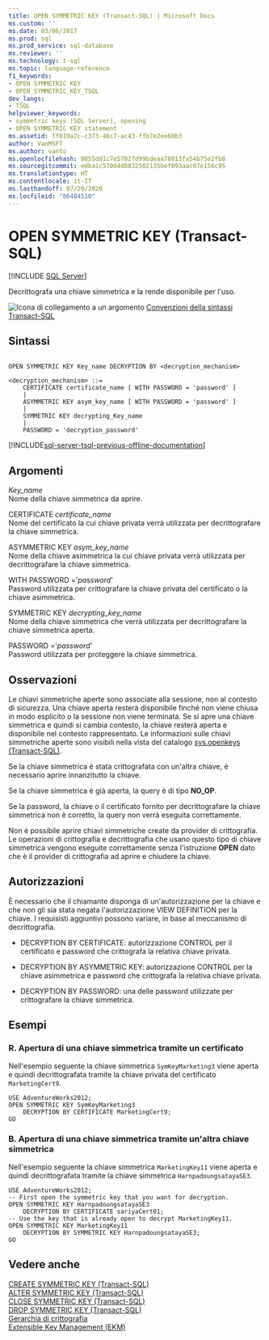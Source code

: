 ```yaml
---
title: OPEN SYMMETRIC KEY (Transact-SQL) | Microsoft Docs
ms.custom: ''
ms.date: 03/06/2017
ms.prod: sql
ms.prod_service: sql-database
ms.reviewer: ''
ms.technology: t-sql
ms.topic: language-reference
f1_keywords:
- OPEN SYMMETRIC KEY
- OPEN_SYMMETRIC_KEY_TSQL
dev_langs:
- TSQL
helpviewer_keywords:
- symmetric keys [SQL Server], opening
- OPEN SYMMETRIC KEY statement
ms.assetid: ff019a7c-c373-46c7-ac43-ffb7e2ee60b3
author: VanMSFT
ms.author: vanto
ms.openlocfilehash: 0855dd1c7e57827d99bdeaa78813fa54b75e2fb8
ms.sourcegitcommit: edba1c570d4d8832502135bef093aac07e156c95
ms.translationtype: HT
ms.contentlocale: it-IT
ms.lasthandoff: 07/20/2020
ms.locfileid: "86484510"
---
```

# <a name="open-symmetric-key-transact-sql"></a>OPEN SYMMETRIC KEY (Transact-SQL)
[!INCLUDE [SQL Server](../../includes/applies-to-version/sqlserver.md)]

  Decrittografa una chiave simmetrica e la rende disponibile per l'uso.  
  
 ![Icona di collegamento a un argomento](../../database-engine/configure-windows/media/topic-link.gif "Icona di collegamento a un argomento") [Convenzioni della sintassi Transact-SQL](../../t-sql/language-elements/transact-sql-syntax-conventions-transact-sql.md)  
  
## <a name="syntax"></a>Sintassi  
  
```syntaxsql
  
OPEN SYMMETRIC KEY Key_name DECRYPTION BY <decryption_mechanism>  
  
<decryption_mechanism> ::=  
    CERTIFICATE certificate_name [ WITH PASSWORD = 'password' ]  
    |  
    ASYMMETRIC KEY asym_key_name [ WITH PASSWORD = 'password' ]  
    |  
    SYMMETRIC KEY decrypting_Key_name  
    |  
    PASSWORD = 'decryption_password'  
```  
  
[!INCLUDE[sql-server-tsql-previous-offline-documentation](../../includes/sql-server-tsql-previous-offline-documentation.md)]

## <a name="arguments"></a>Argomenti
 *Key_name*  
 Nome della chiave simmetrica da aprire.  
  
 CERTIFICATE *certificate_name*  
 Nome del certificato la cui chiave privata verrà utilizzata per decrittografare la chiave simmetrica.  
  
 ASYMMETRIC KEY *asym_key_name*  
 Nome della chiave asimmetrica la cui chiave privata verrà utilizzata per decrittografare la chiave simmetrica.  
  
 WITH PASSWORD ='*password*'  
 Password utilizzata per crittografare la chiave privata del certificato o la chiave asimmetrica.  
  
 SYMMETRIC KEY *decrypting_key_name*  
 Nome della chiave simmetrica che verrà utilizzata per decrittografare la chiave simmetrica aperta.  
  
 PASSWORD ='*password*'  
 Password utilizzata per proteggere la chiave simmetrica.  
  
## <a name="remarks"></a>Osservazioni  
 Le chiavi simmetriche aperte sono associate alla sessione, non al contesto di sicurezza. Una chiave aperta resterà disponibile finché non viene chiusa in modo esplicito o la sessione non viene terminata. Se si apre una chiave simmetrica e quindi si cambia contesto, la chiave resterà aperta e disponibile nel contesto rappresentato. Le informazioni sulle chiavi simmetriche aperte sono visibili nella vista del catalogo [sys.openkeys &#40;Transact-SQL&#41;](../../relational-databases/system-catalog-views/sys-openkeys-transact-sql.md).  
  
 Se la chiave simmetrica è stata crittografata con un'altra chiave, è necessario aprire innanzitutto la chiave.  
  
 Se la chiave simmetrica è già aperta, la query è di tipo **NO_OP**.  
  
 Se la password, la chiave o il certificato fornito per decrittografare la chiave simmetrica non è corretto, la query non verrà eseguita correttamente.  
  
 Non è possibile aprire chiavi simmetriche create da provider di crittografia. Le operazioni di crittografia e decrittografia che usano questo tipo di chiave simmetrica vengono eseguite correttamente senza l'istruzione **OPEN** dato che è il provider di crittografia ad aprire e chiudere la chiave.  
  
## <a name="permissions"></a>Autorizzazioni  
 È necessario che il chiamante disponga di un'autorizzazione per la chiave e che non gli sia stata negata l'autorizzazione VIEW DEFINITION per la chiave. I requisisti aggiuntivi possono variare, in base al meccanismo di decrittografia.  
  
-   DECRYPTION BY CERTIFICATE: autorizzazione CONTROL per il certificato e password che crittografa la relativa chiave privata.  
  
-   DECRYPTION BY ASYMMETRIC KEY: autorizzazione CONTROL per la chiave asimmetrica e password che crittografa la relativa chiave privata.  
  
-   DECRYPTION BY PASSWORD: una delle password utilizzate per crittografare la chiave simmetrica.  
  
## <a name="examples"></a>Esempi  
  
### <a name="a-opening-a-symmetric-key-by-using-a-certificate"></a>R. Apertura di una chiave simmetrica tramite un certificato  
 Nell'esempio seguente la chiave simmetrica `SymKeyMarketing3` viene aperta e quindi decrittografata tramite la chiave privata del certificato `MarketingCert9`.  
  
```  
USE AdventureWorks2012;  
OPEN SYMMETRIC KEY SymKeyMarketing3   
    DECRYPTION BY CERTIFICATE MarketingCert9;  
GO  
```  
  
### <a name="b-opening-a-symmetric-key-by-using-another-symmetric-key"></a>B. Apertura di una chiave simmetrica tramite un'altra chiave simmetrica  
 Nell'esempio seguente la chiave simmetrica `MarketingKey11` viene aperta e quindi decrittografata tramite la chiave simmetrica `HarnpadoungsatayaSE3`.  
  
```  
USE AdventureWorks2012;  
-- First open the symmetric key that you want for decryption.  
OPEN SYMMETRIC KEY HarnpadoungsatayaSE3   
    DECRYPTION BY CERTIFICATE sariyaCert01;  
-- Use the key that is already open to decrypt MarketingKey11.  
OPEN SYMMETRIC KEY MarketingKey11   
    DECRYPTION BY SYMMETRIC KEY HarnpadoungsatayaSE3;  
GO   
```  
  
## <a name="see-also"></a>Vedere anche  
 [CREATE SYMMETRIC KEY &#40;Transact-SQL&#41;](../../t-sql/statements/create-symmetric-key-transact-sql.md)   
 [ALTER SYMMETRIC KEY &#40;Transact-SQL&#41;](../../t-sql/statements/alter-symmetric-key-transact-sql.md)   
 [CLOSE SYMMETRIC KEY &#40;Transact-SQL&#41;](../../t-sql/statements/close-symmetric-key-transact-sql.md)   
 [DROP SYMMETRIC KEY &#40;Transact-SQL&#41;](../../t-sql/statements/drop-symmetric-key-transact-sql.md)   
 [Gerarchia di crittografia](../../relational-databases/security/encryption/encryption-hierarchy.md)   
 [Extensible Key Management &#40;EKM&#41;](../../relational-databases/security/encryption/extensible-key-management-ekm.md)  
  
  
